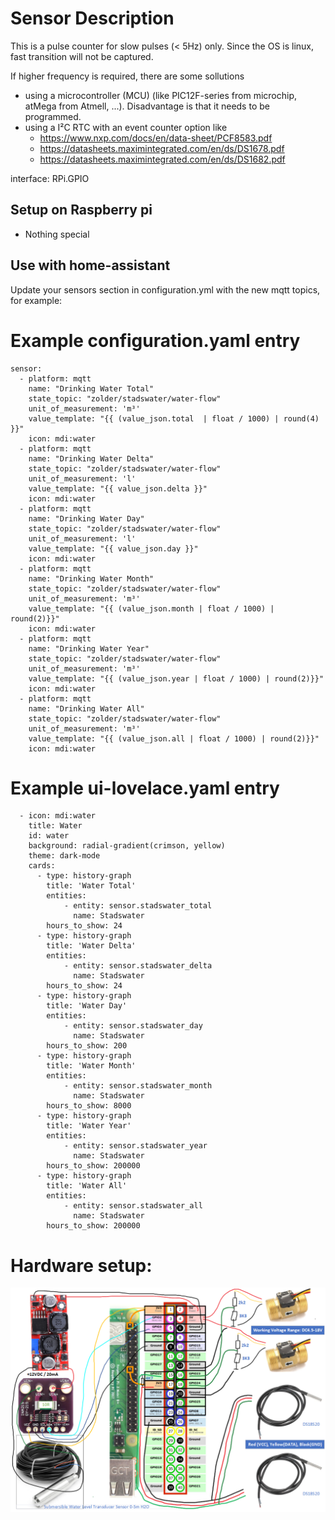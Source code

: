 # Sensor Description
This is a pulse counter for slow pulses (< 5Hz) only. Since the OS is linux, fast transition will not be captured.  

If higher frequency is required, there are some sollutions
  - using a microcontroller (MCU) (like PIC12F-series from microchip, atMega from Atmell, ...). Disadvantage is that it needs to be programmed.
  - using a I²C RTC with an event counter option like 
    - https://www.nxp.com/docs/en/data-sheet/PCF8583.pdf
    - https://datasheets.maximintegrated.com/en/ds/DS1678.pdf 
    - https://datasheets.maximintegrated.com/en/ds/DS1682.pdf 


interface: RPi.GPIO

## Setup on Raspberry pi 
  - Nothing special


## Use with home-assistant
Update your sensors section in configuration.yml with the new mqtt topics, for example:

# Example configuration.yaml entry
```
sensor:
  - platform: mqtt
    name: "Drinking Water Total"
    state_topic: "zolder/stadswater/water-flow"
    unit_of_measurement: 'm³'
    value_template: "{{ (value_json.total  | float / 1000) | round(4) }}"
    icon: mdi:water
  - platform: mqtt
    name: "Drinking Water Delta"
    state_topic: "zolder/stadswater/water-flow"
    unit_of_measurement: 'l'
    value_template: "{{ value_json.delta }}"
    icon: mdi:water
  - platform: mqtt
    name: "Drinking Water Day"
    state_topic: "zolder/stadswater/water-flow"
    unit_of_measurement: 'l'
    value_template: "{{ value_json.day }}"
    icon: mdi:water
  - platform: mqtt
    name: "Drinking Water Month"
    state_topic: "zolder/stadswater/water-flow"
    unit_of_measurement: 'm³'
    value_template: "{{ (value_json.month | float / 1000) | round(2)}}"
    icon: mdi:water
  - platform: mqtt
    name: "Drinking Water Year"
    state_topic: "zolder/stadswater/water-flow"
    unit_of_measurement: 'm³'
    value_template: "{{ (value_json.year | float / 1000) | round(2)}}"
    icon: mdi:water
  - platform: mqtt
    name: "Drinking Water All"
    state_topic: "zolder/stadswater/water-flow"
    unit_of_measurement: 'm³'
    value_template: "{{ (value_json.all | float / 1000) | round(2)}}"
    icon: mdi:water
``` 
# Example ui-lovelace.yaml entry
``` 
  - icon: mdi:water
    title: Water
    id: water
    background: radial-gradient(crimson, yellow)
    theme: dark-mode
    cards:
      - type: history-graph
        title: 'Water Total'
        entities:
            - entity: sensor.stadswater_total
              name: Stadswater              
        hours_to_show: 24
      - type: history-graph
        title: 'Water Delta'
        entities:
            - entity: sensor.stadswater_delta
              name: Stadswater              
        hours_to_show: 24
      - type: history-graph
        title: 'Water Day'
        entities:
            - entity: sensor.stadswater_day
              name: Stadswater              
        hours_to_show: 200
      - type: history-graph
        title: 'Water Month'
        entities:
            - entity: sensor.stadswater_month
              name: Stadswater              
        hours_to_show: 8000
      - type: history-graph
        title: 'Water Year'
        entities:
            - entity: sensor.stadswater_year
              name: Stadswater              
        hours_to_show: 200000
      - type: history-graph
        title: 'Water All'
        entities:
            - entity: sensor.stadswater_all
              name: Stadswater              
        hours_to_show: 200000

``` 

# Hardware setup:
![screenshot](../../docs/images/hw.png?raw=true)


